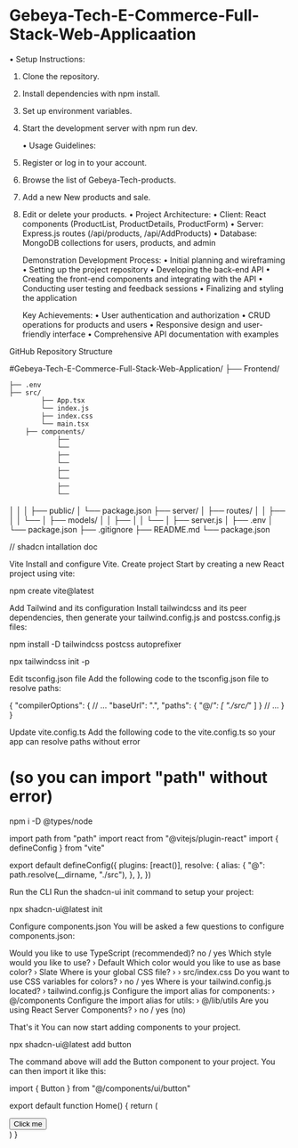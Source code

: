 # Gebeya-Tech-E-Commerce-Full-Stack-Web-Applicaation

• Setup Instructions:

1. Clone the repository.
2. Install dependencies with npm install.
3. Set up environment variables.
4. Start the development server with npm run dev.

    • Usage Guidelines:

5. Register or log in to your account.
6. Browse the list of Gebeya-Tech-products.
7. Add a new New products and sale.
8. Edit or delete your products.
   • Project Architecture:
   • Client: React components (ProductList, ProductDetails, ProductForm)
   • Server: Express.js routes (/api/products, /api/AddProducts)
   • Database: MongoDB collections for users, products, and admin

    Demonstration
    Development Process:
    • Initial planning and wireframing
    • Setting up the project repository
    • Developing the back-end API
    • Creating the front-end components and integrating with the API
    • Conducting user testing and feedback sessions
    • Finalizing and styling the application

    Key Achievements:
    • User authentication and authorization
    • CRUD operations for products and users
    • Responsive design and user-friendly interface
    • Comprehensive API documentation with examples

GitHub Repository Structure

#Gebeya-Tech-E-Commerce-Full-Stack-Web-Application/
├── Frontend/

    ├── .env
    ├── src/
            ├── App.tsx
            └── index.js
            ├── index.css
            └── main.tsx
        ├── components/
                ├──
                └──
                ├──
                └──
                ├──
                └──
                ├──
                └──

│ │
│ ├── public/
│ └── package.json
├── server/
│ ├── routes/
│ │ ├──
│ │ └──
│ ├── models/
│ │ ├──
│ │ └──
│ ├── server.js
│ ├── .env
│ └── package.json
├── .gitignore
├── README.md
└── package.json


// shadcn intallation doc



Vite
Install and configure Vite.
Create project
Start by creating a new React project using vite:

npm create vite@latest

Add Tailwind and its configuration
Install tailwindcss and its peer dependencies, then generate your tailwind.config.js and postcss.config.js files:

npm install -D tailwindcss postcss autoprefixer
 
npx tailwindcss init -p

Edit tsconfig.json file
Add the following code to the tsconfig.json file to resolve paths:

{
  "compilerOptions": {
    // ...
    "baseUrl": ".",
    "paths": {
      "@/*": [
        "./src/*"
      ]
    }
    // ...
  }
}

Update vite.config.ts
Add the following code to the vite.config.ts so your app can resolve paths without error

# (so you can import "path" without error)
npm i -D @types/node

import path from "path"
import react from "@vitejs/plugin-react"
import { defineConfig } from "vite"
 
export default defineConfig({
  plugins: [react()],
  resolve: {
    alias: {
      "@": path.resolve(__dirname, "./src"),
    },
  },
})

Run the CLI
Run the shadcn-ui init command to setup your project:

npx shadcn-ui@latest init

Configure components.json
You will be asked a few questions to configure components.json:

Would you like to use TypeScript (recommended)? no / yes
Which style would you like to use? › Default
Which color would you like to use as base color? › Slate
Where is your global CSS file? › › src/index.css
Do you want to use CSS variables for colors? › no / yes
Where is your tailwind.config.js located? › tailwind.config.js
Configure the import alias for components: › @/components
Configure the import alias for utils: › @/lib/utils
Are you using React Server Components? › no / yes (no)

That's it
You can now start adding components to your project.

npx shadcn-ui@latest add button

The command above will add the Button component to your project. You can then import it like this:

import { Button } from "@/components/ui/button"
 
export default function Home() {
  return (
    <div>
      <Button>Click me</Button>
    </div>
  )
}